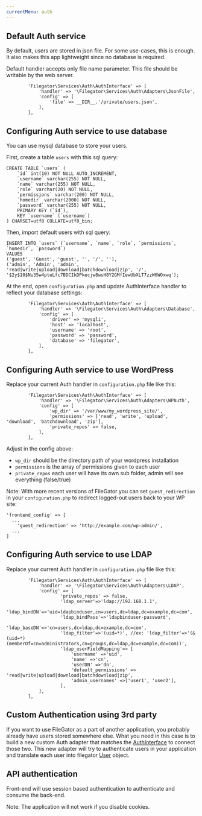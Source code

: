 ```yaml
---
currentMenu: auth
---
```


## Default Auth service
By default, users are stored in json file. For some use-cases, this is enough. It also makes this app lightweight since no database is required.

Default handler accepts only file name parameter. This file should be writable by the web server.

```
        'Filegator\Services\Auth\AuthInterface' => [
            'handler' => '\Filegator\Services\Auth\Adapters\JsonFile',
            'config' => [
                'file' => __DIR__.'/private/users.json',
            ],
        ],

```

## Configuring Auth service to use database
You can use mysql database to store your users.

First, create a table `users` with this sql query:
```
CREATE TABLE `users` (
    `id` int(10) NOT NULL AUTO_INCREMENT,
    `username` varchar(255) NOT NULL,
    `name` varchar(255) NOT NULL,
    `role` varchar(20) NOT NULL,
    `permissions` varchar(200) NOT NULL,
    `homedir` varchar(2000) NOT NULL,
    `password` varchar(255) NOT NULL,
    PRIMARY KEY (`id`),
    KEY `username` (`username`)
) CHARSET=utf8 COLLATE=utf8_bin;
```
Then, import default users with sql query:

```
INSERT INTO `users` (`username`, `name`, `role`, `permissions`, `homedir`, `password`)
VALUES
('guest', 'Guest', 'guest', '', '/', ''),
('admin', 'Admin', 'admin', 'read|write|upload|download|batchdownload|zip', '/', '$2y$10$Nu35w4pteLfc7BDCIkDPkecjw8wsH8Y2GMfIewUbXLT7zzW6WOxwq');
```

At the end, open `configuration.php` and update AuthInterface handler to reflect your database settings:

```
        'Filegator\Services\Auth\AuthInterface' => [
            'handler' => '\Filegator\Services\Auth\Adapters\Database',
            'config' => [
                'driver' => 'mysqli',
                'host' => 'localhost',
                'username' => 'root',
                'password' => 'password',
                'database' => 'filegator',
            ],
        ],
```

## Configuring Auth service to use WordPress

Replace your current Auth handler in `configuration.php` file like this:

```
        'Filegator\Services\Auth\AuthInterface' => [
            'handler' => '\Filegator\Services\Auth\Adapters\WPAuth',
            'config' => [
                'wp_dir' => '/var/www/my_wordpress_site/',
                'permissions' => ['read', 'write', 'upload', 'download', 'batchdownload', 'zip'],
                'private_repos' => false,
            ],
        ],
```
Adjust in the config above:
- `wp_dir` should be the directory path of your wordpress installation
- `permissions` is the array of permissions given to each user
- `private_repos` each user will have its own sub folder, admin will see everything (false/true)

Note: With more recent versions of FileGator you can set `guest_redirection` in your `configuration.php` to redirect logged-out users back to your WP site:
```
'frontend_config' => [
  ...
    'guest_redirection' => 'http://example.com/wp-admin/',
  ...
]
```

## Configuring Auth service to use LDAP

Replace your current Auth handler in `configuration.php` file like this:

```
        'Filegator\Services\Auth\AuthInterface' => [
            'handler' => '\Filegator\Services\Auth\Adapters\LDAP',
            'config' => [
                    'private_repos' => false,
                    'ldap_server'=>'ldap://192.168.1.1',
                    'ldap_bindDN'=>'uid=ldapbinduser,cn=users,dc=ldap,dc=example,dc=com',
                    'ldap_bindPass'=>'ldapbinduser-password',
                    'ldap_baseDN'=>'cn=users,dc=ldap,dc=example,dc=com',
                    'ldap_filter'=>'(uid=*)', //ex: 'ldap_filter'=>'(&(uid=*)(memberOf=cn=administrators,cn=groups,dc=ldap,dc=example,dc=com))',
                    'ldap_userFieldMapping'=> [
                        'username' =>'uid',
                        'name' =>'cn',
                        'userDN' =>'dn',
                        'default_permissions' => 'read|write|upload|download|batchdownload|zip',
                        'admin_usernames' =>['user1', 'user2'],
                    ],
            ],
        ],
```

## Custom Authentication using 3rd party

If you want to use FileGator as a part of another application, you probably already have users stored somewhere else. What you need in this case is to build a new custom Auth adapter that matches the [AuthInterface](https://github.com/filegator/filegator/blob/master/backend/Services/Auth/AuthInterface.php) to connect those two. This new adapter will try to authenticate users in your application and translate each user into filegator [User](https://github.com/filegator/filegator/blob/master/backend/Services/Auth/User.php) object.

## API authentication

Front-end will use session based authentication to authenticate and consume the back-end.

Note: The application will not work if you disable cookies.



